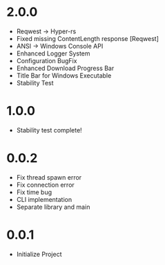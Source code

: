 # 2.0.0
- Reqwest -> Hyper-rs
- Fixed missing ContentLength response [Reqwest]
- ANSI -> Windows Console API
- Enhanced Logger System
- Configuration BugFix
- Enhanced Download Progress Bar
- Title Bar for Windows Executable
- Stability Test

# 1.0.0
- Stability test complete!

# 0.0.2
- Fix thread spawn error
- Fix connection error
- Fix time bug
- CLI implementation
- Separate library and main

# 0.0.1
- Initialize Project